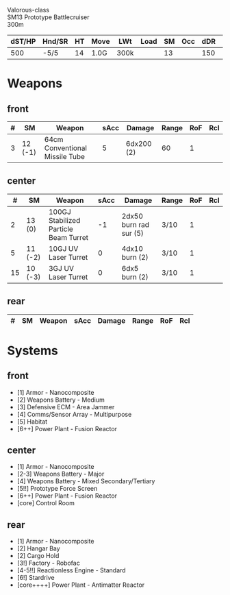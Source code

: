 Valorous-class  
SM13 Prototype Battlecruiser  
300m


| dST/HP | Hnd/SR | HT | Move | LWt | Load | SM | Occ | dDR | Range | Cost |
|--------|--------|----|------|-----|------|----|-----|-----|-------|------|
|500|-5/5|14|1.0G|300k|  |13|  |150|  |$95.42B|


Weapons
===


front
---
| # | SM | Weapon | sAcc | Damage | Range | RoF | Rcl |
|---|----|--------|------|--------|-------|-----|-----|
|3|12 (-1)|64cm Conventional Missile Tube|5|6dx200 (2)|60|1||


center
---
| # | SM | Weapon | sAcc | Damage | Range | RoF | Rcl |
|---|----|--------|------|--------|-------|-----|-----|
|2|13 (0)|100GJ Stabilized Particle Beam Turret|-1|2dx50 burn rad sur (5)|3/10|1||
|5|11 (-2)|10GJ UV Laser Turret|0|4dx10 burn (2)|3/10|1||
|15|10 (-3)|3GJ UV Laser Turret|0|6dx5 burn (2)|3/10|1||


rear
---
| # | SM | Weapon | sAcc | Damage | Range | RoF | Rcl |
|---|----|--------|------|--------|-------|-----|-----|


Systems
===


front
---
* [1] Armor - Nanocomposite
* [2] Weapons Battery - Medium
* [3] Defensive ECM - Area Jammer
* [4] Comms/Sensor Array - Multipurpose
* [5] Habitat
* [6++] Power Plant - Fusion Reactor


center
---
* [1] Armor - Nanocomposite
* [2-3] Weapons Battery - Major
* [4] Weapons Battery - Mixed Secondary/Tertiary
* [5!!] Prototype Force Screen
* [6++] Power Plant - Fusion Reactor
* [core] Control Room


rear
---
* [1] Armor - Nanocomposite
* [2] Hangar Bay
* [2] Cargo Hold
* [3!] Factory - Robofac
* [4-5!!] Reactionless Engine - Standard
* [6!] Stardrive
* [core++++] Power Plant - Antimatter Reactor
